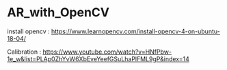 # AR_with_OpenCV

install opencv : https://www.learnopencv.com/install-opencv-4-on-ubuntu-18-04/

Calibration : https://www.youtube.com/watch?v=HNfPbw-1e_w&list=PLAp0ZhYvW6XbEveYeefGSuLhaPlFML9gP&index=14